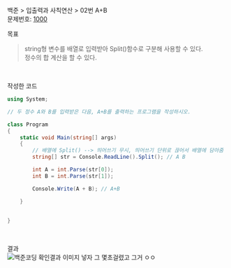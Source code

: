 
백준 > 입출력과 사칙연산 > 02번 A+B    
문제번호: [1000](https://www.acmicpc.net/problem/1000)

목표 
>string형 변수를 배열로 입력받아 Split()함수로 구분해 사용할 수 있다.    
>정수의 합 계산을 할 수 있다.

<br>

작성한 코드    

```cs
using System;

// 두 정수 A와 B를 입력받은 다음, A+B를 출력하는 프로그램을 작성하시오.

class Program
{
    static void Main(string[] args)
    {               
        // 배열에 Split() --> 띄어쓰기 무시, 띄어쓰기 단위로 끊어서 배열에 담아줌
        string[] str = Console.ReadLine().Split(); // A B

        int A = int.Parse(str[0]);
        int B = int.Parse(str[1]);

        Console.Write(A + B); // A+B

    }
    
    
}
```

<br>

결과    
![백준코딩 확인결과 이미지 넣자 그 몇초걸렸고 그거 ㅇㅇ]()
